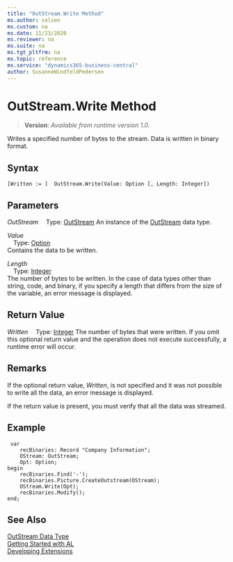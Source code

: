 ```yaml
---
title: "OutStream.Write Method"
ms.author: solsen
ms.custom: na
ms.date: 11/23/2020
ms.reviewer: na
ms.suite: na
ms.tgt_pltfrm: na
ms.topic: reference
ms.service: "dynamics365-business-central"
author: SusanneWindfeldPedersen
---
```

[//]: # (START>DO_NOT_EDIT)
[//]: # (IMPORTANT:Do not edit any of the content between here and the END>DO_NOT_EDIT.)
[//]: # (Any modifications should be made in the .xml files in the ModernDev repo.)
# OutStream.Write Method
> **Version**: _Available from runtime version 1.0._

Writes a specified number of bytes to the stream. Data is written in binary format.


## Syntax
```
[Written := ]  OutStream.Write(Value: Option [, Length: Integer])
```
## Parameters
*OutStream*
&emsp;Type: [OutStream](outstream-data-type.md)
An instance of the [OutStream](outstream-data-type.md) data type.

*Value*  
&emsp;Type: [Option](../option/option-data-type.md)  
Contains the data to be written.
        
*Length*  
&emsp;Type: [Integer](../integer/integer-data-type.md)  
The number of bytes to be written. In the case of data types other than string, code, and binary, if you specify a length that differs from the size of the variable, an error message is displayed.  


## Return Value
*Written*
&emsp;Type: [Integer](../integer/integer-data-type.md)
The number of bytes that were written. If you omit this optional return value and the operation does not execute successfully, a runtime error will occur.  


[//]: # (IMPORTANT: END>DO_NOT_EDIT)

## Remarks  
 If the optional return value, *Written*, is not specified and it was not possible to write all the data, an error message is displayed.  
  
 If the return value is present, you must verify that all the data was streamed.  
  
## Example  
  
```al
 var
    recBinaries: Record "Company Information";
    OStream: OutStream;
    Opt: Option;
begin
    recBinaries.Find('-');  
    recBinaries.Picture.CreateOutstream(OStream);   
    OStream.Write(Opt);  
    recBinaries.Modify(); 
end;
```   
  

## See Also
[OutStream Data Type](outstream-data-type.md)  
[Getting Started with AL](../../devenv-get-started.md)  
[Developing Extensions](../../devenv-dev-overview.md)